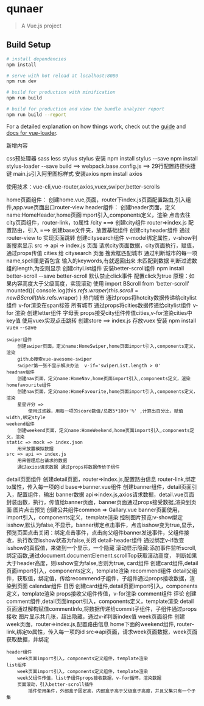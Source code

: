 # qunaer

> A Vue.js project

## Build Setup

``` bash
# install dependencies
npm install

# serve with hot reload at localhost:8080
npm run dev

# build for production with minification
npm run build

# build for production and view the bundle analyzer report
npm run build --report
```

For a detailed explanation on how things work, check out the [guide](http://vuejs-templates.github.io/webpack/) and [docs for vue-loader](http://vuejs.github.io/vue-loader).


新增内容

css预处理器 sass less  stylus
stylus 安装
    npm install stylus --save   npm install stylus-loader --save
build ==> webpack.base.config.js ==>  29行配置路径快捷键
main.js引入阿里图标样式
安装axios  npm install axios


使用技术：vue-cli,vue-router,axios,vuex,swiper,better-scrolls


home页面组件：
    创建home.vue,页面，router下index.js页面配置路由,引入组件,app.vue页面出口router-view
    header组件：
        创建header页面，定义name:HomeHeader,home页面import引入,components定义，渲染
    点击去往city页面组件，router-link，to属性 /city ===>
        创建city组件
        router=>index.js 配置路由，引入
            ===>
                创建base文件夹，放置基础组件
                    创建cityheader组件
                        通过router-view to 实现页面跳转
                    创建citysearch组件
                        v-model绑定属性，v-show判断搜索显示
                        src -> api -> index.js 页面  请求city页面数据，city页面执行，赋值，通过props传值 cities 给 citysearch 页面
                        搜索框匹配城市  通过判断城市的每一项name,spell里是否包含 输入的keywords,有就返回出来
                        未匹配到数据 判断过滤数组的length,为空则显示
                    创建cityList组件
                        安装better-scroll组件  npm install better-scroll --save
                            better-scroll 默认禁止click事件 配置click为true
                            原理：如果内容高度大于父级高度，实现滚动
                                        使用   import BScroll from 'better-scroll'
                                                mounted(){
                                                    console.log(this.$refs.wraper)
                                                    this.scroll = new BScroll(this.$refs.wraper)
                                                }
                        热门城市
                            通过props将hotcity数据传递给citylist组件 v-for渲染在span标签
                        所有城市
                            通过props将cities数据传递给citylist组件 v-for 渲染
                    创建letter组件 字母表
                        props接受city组件传值cities,v-for渲染cities中key值
                        使用vuex实现点击跳转
                            创建store ==> index.js 存放vuex
                            安装 npm install vuex --save



    swiper组件
        创建swiper页面，定义name:HomeSwiper,home页面import引入,components定义，渲染
        github搜索vue-awesome-swiper
        swiper第一张不显示解决办法  v-if='swiperList.length > 0'
    headnav组件
        创建nav页面，定义name:HomeNav,home页面import引入,components定义，渲染
    homefavourite组件
        创建nav页面，定义name:HomeFavourite,home页面import引入,components定义，渲染
        星星评分 =>
            使用过滤器，用每一项的score数值/总数5*100+'%' ,计算出百分比，赋值width,绑定style
    weekend组件
        创建weekend页面，定义name:HomeWeekend,home页面import引入,components定义，渲染
    static => mock => index.json
        用来放置模拟数据
    src => api => index.js
        用来管理后台请求的数据
        通过axios请求数据 通过props将数据传给子组件
detail页面组件
    创建detail页面，router=>index.js,配置路由信息
    router-link,绑定to属性，传入每一项的id
    base=>banner.vue组件
        创建banner组件，detail页面引入，配置组件，输出
            banner数据  api=>index.js,axios请求数据，detail.vue页面封装函数，执行，传值给banner页面，banner页面通过props接受数据,渲染到页面
            图片点击预览
                创建公共组件common => Gallary.vue
                banner页面使用，import引入，components定义，template渲染
                   控制图片预览:v-show绑定isshow,默认为false,不显示，banner绑定点击事件，点击isshow变为true,显示，
                                预览页面点击关闭：绑定点击事件，点击向父组件banner发送事件，父组件接收，执行改变isshow状态为false,关闭
                detail-header组件
                    通过绑定v-if改变isshow的真假值，来做到一个显示，一个隐藏
                    滚动显示隐藏:添加事件监听scroll,绑定函数,通过document.documentElement.scrollTop获取滚动高度，
                                判断如果大于header高度，则isshow变为false,否则为true,
                card组件
                    创建card组件,detail页面import引入，components定义，template渲染
                recommend组件
                    detail父组件，获取值，绑定值，传给recommend子组件，子组件通过props接收数据，渲染到页面
                calendar组件 日历
                    创建card组件,detail页面import引入，components定义，template渲染
                    props接收父组件传值，v-for渲染
                comment组件 评论
                    创建comment组件,detail页面import引入，components定义，template渲染
                    detail页面通过解构赋值commentInfo,将数据传递给commit子组件，子组件通过props接收
                    图片显示共几张，超出隐藏，通过v-if判断index值
week页面组件
    创建week页面，router=>index.js,配置路由信息
    home下面的weekend组件, router-link,绑定to属性，传入每一项的id
    src=>api页面，请求week页面数据，week页面获取数据，并绑定

    header组件
        week页面import引入，components定义组件，template渲染
    list组件
        week页面import引入，components定义组件，template渲染
        week父组件传值，list子组件props接收数据，v-for循环，渲染数据
        页面滚动，引入better-scroll插件
            插件使用条件，外部盒子固定高，内部盒子高于父级盒子高度，并且父集只有一个子集

